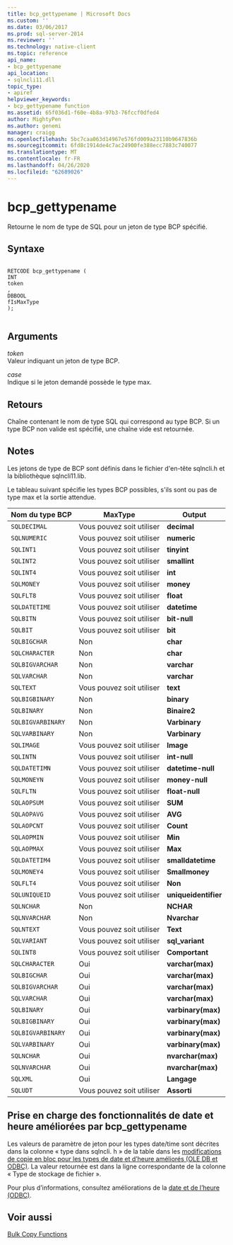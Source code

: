 ```yaml
---
title: bcp_gettypename | Microsoft Docs
ms.custom: ''
ms.date: 03/06/2017
ms.prod: sql-server-2014
ms.reviewer: ''
ms.technology: native-client
ms.topic: reference
api_name:
- bcp_gettypename
api_location:
- sqlncli11.dll
topic_type:
- apiref
helpviewer_keywords:
- bcp_gettypename function
ms.assetid: 65f036d1-f60e-4b8a-97b3-76fccf0dfed4
author: MightyPen
ms.author: genemi
manager: craigg
ms.openlocfilehash: 5bc7caa063d14967e576fd009a23110b9647836b
ms.sourcegitcommit: 6fd8c1914de4c7ac24900fe388ecc7883c740077
ms.translationtype: MT
ms.contentlocale: fr-FR
ms.lasthandoff: 04/26/2020
ms.locfileid: "62689026"
---
```

# <a name="bcp_gettypename"></a>bcp_gettypename
  Retourne le nom de type de SQL pour un jeton de type BCP spécifié.  
  
## <a name="syntax"></a>Syntaxe  
  
```  
  
RETCODE bcp_gettypename (  
INT   
token  
,  
DBBOOL   
fIsMaxType  
);  
  
```  
  
## <a name="arguments"></a>Arguments  
 *token*  
 Valeur indiquant un jeton de type BCP.  
  
 *case*  
 Indique si le jeton demandé possède le type max.  
  
## <a name="returns"></a>Retours  
 Chaîne contenant le nom de type SQL qui correspond au type BCP. Si un type BCP non valide est spécifié, une chaîne vide est retournée.  
  
## <a name="remarks"></a>Notes  
 Les jetons de type de BCP sont définis dans le fichier d'en-tête sqlncli.h et la bibliothèque sqlncli11.lib.  
  
 Le tableau suivant spécifie les types BCP possibles, s'ils sont ou pas de type max et la sortie attendue.  
  
|Nom du type BCP|MaxType|Output|  
|-------------------|-------------|------------|  
|`SQLDECIMAL`|Vous pouvez soit utiliser|**decimal**|  
|`SQLNUMERIC`|Vous pouvez soit utiliser|**numeric**|  
|`SQLINT1`|Vous pouvez soit utiliser|**tinyint**|  
|`SQLINT2`|Vous pouvez soit utiliser|**smallint**|  
|`SQLINT4`|Vous pouvez soit utiliser|**int**|  
|`SQLMONEY`|Vous pouvez soit utiliser|**money**|  
|`SQLFLT8`|Vous pouvez soit utiliser|**float**|  
|`SQLDATETIME`|Vous pouvez soit utiliser|**datetime**|  
|`SQLBITN`|Vous pouvez soit utiliser|**bit-null**|  
|`SQLBIT`|Vous pouvez soit utiliser|**bit**|  
|`SQLBIGCHAR`|Non|**char**|  
|`SQLCHARACTER`|Non|**char**|  
|`SQLBIGVARCHAR`|Non|**varchar**|  
|`SQLVARCHAR`|Non|**varchar**|  
|`SQLTEXT`|Vous pouvez soit utiliser|**text**|  
|`SQLBIGBINARY`|Non|**binary**|  
|`SQLBINARY`|Non|**Binaire2**|  
|`SQLBIGVARBINARY`|Non|**Varbinary**|  
|`SQLVARBINARY`|Non|**Varbinary**|  
|`SQLIMAGE`|Vous pouvez soit utiliser|**Image**|  
|`SQLINTN`|Vous pouvez soit utiliser|**int-null**|  
|`SQLDATETIMN`|Vous pouvez soit utiliser|**datetime-null**|  
|`SQLMONEYN`|Vous pouvez soit utiliser|**money-null**|  
|`SQLFLTN`|Vous pouvez soit utiliser|**float-null**|  
|`SQLAOPSUM`|Vous pouvez soit utiliser|**SUM**|  
|`SQLAOPAVG`|Vous pouvez soit utiliser|**AVG**|  
|`SQLAOPCNT`|Vous pouvez soit utiliser|**Count**|  
|`SQLAOPMIN`|Vous pouvez soit utiliser|**Min**|  
|`SQLAOPMAX`|Vous pouvez soit utiliser|**Max**|  
|`SQLDATETIM4`|Vous pouvez soit utiliser|**smalldatetime**|  
|`SQLMONEY4`|Vous pouvez soit utiliser|**Smallmoney**|  
|`SQLFLT4`|Vous pouvez soit utiliser|**Non**|  
|`SQLUNIQUEID`|Vous pouvez soit utiliser|**uniqueidentifier**|  
|`SQLNCHAR`|Non|**NCHAR**|  
|`SQLNVARCHAR`|Non|**Nvarchar**|  
|`SQLNTEXT`|Vous pouvez soit utiliser|**Text**|  
|`SQLVARIANT`|Vous pouvez soit utiliser|**sql_variant**|  
|`SQLINT8`|Vous pouvez soit utiliser|**Comportant**|  
|`SQLCHARACTER`|Oui|**varchar(max)**|  
|`SQLBIGCHAR`|Oui|**varchar(max)**|  
|`SQLBIGVARCHAR`|Oui|**varchar(max)**|  
|`SQLVARCHAR`|Oui|**varchar(max)**|  
|`SQLBINARY`|Oui|**varbinary(max)**|  
|`SQLBIGBINARY`|Oui|**varbinary(max)**|  
|`SQLBIGVARBINARY`|Oui|**varbinary(max)**|  
|`SQLVARBINARY`|Oui|**varbinary(max)**|  
|`SQLNCHAR`|Oui|**nvarchar(max)**|  
|`SQLNVARCHAR`|Oui|**nvarchar(max)**|  
|`SQLXML`|Oui|**Langage**|  
|`SQLUDT`|Vous pouvez soit utiliser|**Assorti**|  
  
## <a name="bcp_gettypename-support-for-enhanced-date-and-time-features"></a>Prise en charge des fonctionnalités de date et heure améliorées par bcp_gettypename  
 Les valeurs de paramètre de jeton pour les types date/time sont décrites dans la colonne « type dans sqlncli. h » de la table dans les [modifications de copie en bloc pour les types de date et d’heure améliorés &#40;OLE DB et ODBC&#41;](../native-client-odbc-date-time/bulk-copy-changes-for-enhanced-date-and-time-types-ole-db-and-odbc.md). La valeur retournée est dans la ligne correspondante de la colonne « Type de stockage de fichier ».  
  
 Pour plus d’informations, consultez améliorations de la [date et de l’heure &#40;ODBC&#41;](../native-client-odbc-date-time/date-and-time-improvements-odbc.md).  
  
## <a name="see-also"></a>Voir aussi  
 [Bulk Copy Functions](sql-server-driver-extensions-bulk-copy-functions.md)  
  
  
